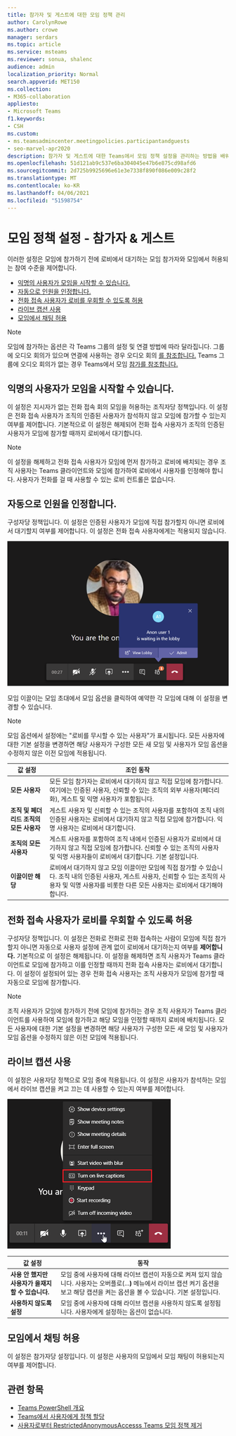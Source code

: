 ```yaml
---
title: 참가자 및 게스트에 대한 모임 정책 관리
author: CarolynRowe
ms.author: crowe
manager: serdars
ms.topic: article
ms.service: msteams
ms.reviewer: sonua, shalenc
audience: admin
localization_priority: Normal
search.appverid: MET150
ms.collection:
- M365-collaboration
appliesto:
- Microsoft Teams
f1.keywords:
- CSH
ms.custom:
- ms.teamsadmincenter.meetingpolicies.participantandguests
- seo-marvel-apr2020
description: 참가자 및 게스트에 대한 Teams에서 모임 정책 설정을 관리하는 방법을 배워야 합니다.
ms.openlocfilehash: 51d121ab9c537e6ba304045e47b6e875cd98afd6
ms.sourcegitcommit: 2d725b9925696e61e3e7338f890f086e009c28f2
ms.translationtype: MT
ms.contentlocale: ko-KR
ms.lasthandoff: 04/06/2021
ms.locfileid: "51598754"
---
```

# <a name="meeting-policy-settings---participants--guests"></a>모임 정책 설정 - 참가자 & 게스트

<a name="bkmeetingparticipants"> </a>

이러한 설정은 모임에 참가하기 전에 로비에서 대기하는 모임 참가자와 모임에서 허용되는 참여 수준을 제어합니다.

- [익명의 사용자가 모임을 시작할 수 있습니다.](#let-anonymous-people-start-a-meeting)
- [자동으로 인원을 인정합니다.](#automatically-admit-people)
- [전화 접속 사용자가 로비를 우회할 수 있도록 허용](#allow-dial-in-users-to-bypass-the-lobby)
- [라이브 캡션 사용](#enable-live-captions)
- [모임에서 채팅 허용](#allow-chat-in-meetings)

> [!NOTE]
>모임에 참가하는 옵션은 각 Teams 그룹의 설정 및 연결 방법에 따라 달라집니다. 그룹에 오디오 회의가 있으며 연결에 사용하는 경우 오디오 회의 [를 참조합니다.](https://docs.microsoft.com/microsoftteams/audio-conferencing-in-office-365) Teams 그룹에 오디오 회의가 없는 경우 Teams에서 모임 [참가를 참조합니다.](https://support.office.com/article/join-a-meeting-in-teams-1613bb53-f3fa-431e-85a9-d6a91e3468c9)

## <a name="let-anonymous-people-start-a-meeting"></a>익명의 사용자가 모임을 시작할 수 있습니다.

이 설정은 지시자가 없는 전화 접속 회의 모임을 허용하는 조직자당 정책입니다. 이 설정은 전화 접속 사용자가 조직의 인증된 사용자가 참석하지 않고 모임에 참가할 수 있는지 여부를 제어합니다. 기본적으로 이 설정은 해제되어 전화 접속 사용자가 조직의 인증된 사용자가 모임에 참가할 때까지 로비에서 대기합니다.

> [!NOTE]
> 이 설정을 해제하고 전화 접속 사용자가 모임에 먼저 참가하고 로비에 배치되는 경우 조직 사용자는 Teams 클라이언트와 모임에 참가하여 로비에서 사용자를 인정해야 합니다. 사용자가 전화를 걸 때 사용할 수 있는 로비 컨트롤은 없습니다.

## <a name="automatically-admit-people"></a>자동으로 인원을 인정합니다.

구성자당 정책입니다. 이 설정은 인증된 사용자가 모임에 직접 참가할지 아니면 로비에서 대기할지 여부를 제어합니다. 이 설정은 전화 접속 사용자에게는 적용되지 않습니다.

![로비에서 사용자와의 모임을 보여주는 스크린샷](media/meeting-policies-lobby.png)

 모임 이끌이는  모임 초대에서 모임 옵션을 클릭하여 예약한 각 모임에 대해 이 설정을 변경할 수 있습니다.

> [!NOTE]
> 모임 옵션에서 설정에는 "로비를 무시할 수 있는 사용자"가 표시됩니다. 모든 사용자에 대한 기본 설정을 변경하면 해당 사용자가 구성한 모든 새 모임 및 사용자가 모임 옵션을 수정하지 않은 이전 모임에 적용됩니다.
  
|값 설정  |조인 동작 |
|---------|---------|
|**모든 사용자**   |모든 모임 참가자는 로비에서 대기하지 않고 직접 모임에 참가합니다. 여기에는 인증된 사용자, 신뢰할 수 있는 조직의 외부 사용자(페더리화), 게스트 및 익명 사용자가 포함됩니다.     |
|**조직 및 페더리드 조직의 모든 사용자**     |게스트 사용자 및 신뢰할 수 있는 조직의 사용자를 포함하여 조직 내의 인증된 사용자는 로비에서 대기하지 않고 직접 모임에 참가합니다.  익명 사용자는 로비에서 대기합니다.   |
|**조직의 모든 사용자**    |게스트 사용자를 포함하여 조직 내에서 인증된 사용자가 로비에서 대기하지 않고 직접 모임에 참가합니다.  신뢰할 수 있는 조직의 사용자 및 익명 사용자들이 로비에서 대기합니다. 기본 설정입니다.           |
|**이끌이만 해당**    |로비에서 대기하지 않고 모임 이끌이만 모임에 직접 참가할 수 있습니다. 조직 내의 인증된 사용자, 게스트 사용자, 신뢰할 수 있는 조직의 사용자 및 익명 사용자를 비롯한 다른 모든 사용자는 로비에서 대기해야 합니다.           |

## <a name="allow-dial-in-users-to-bypass-the-lobby"></a>전화 접속 사용자가 로비를 우회할 수 있도록 허용

구성자당 정책입니다. 이 설정은 전화로 전화로 전화 접속하는 사람이 모임에 직접 참가할지 아니면 자동으로 사용자 설정에 관계 없이 로비에서 대기하는지 여부를 **제어합니다.** 기본적으로 이 설정은 해제됩니다. 이 설정을 해제하면 조직 사용자가 Teams 클라이언트로 모임에 참가하고 이를 인정할 때까지 전화 접속 사용자는 로비에서 대기합니다. 이 설정이 설정되어 있는 경우 전화 접속 사용자는 조직 사용자가 모임에 참가할 때 자동으로 모임에 참가합니다.

> [!NOTE]
> 조직 사용자가 모임에 참가하기 전에 모임에 참가하는 경우 조직 사용자가 Teams 클라이언트를 사용하여 모임에 참가하고 해당 모임을 인정할 때까지 로비에 배치됩니다. 모든 사용자에 대한 기본 설정을 변경하면 해당 사용자가 구성한 모든 새 모임 및 사용자가 모임 옵션을 수정하지 않은 이전 모임에 적용됩니다.

## <a name="enable-live-captions"></a>라이브 캡션 사용

이 설정은 사용자당 정책으로 모임 중에 적용됩니다. 이 설정은 사용자가  참석하는 모임에서 라이브 캡션을 켜고 끄는 데 사용할 수 있는지 여부를 제어합니다.  

![라이브 캡션 켜기 옵션을 보여주는 스크린샷](media/meeting-policies-live-captions.png)

|값 설정 |동작  |
|---------|---------|
|**사용 안 했지만 사용자가 을재지할 수 있습니다.**     | 모임 중에 사용자에 대해 라이브 캡션이 자동으로 켜져 있지 않습니다. 사용자는 오버플로(...**)** 메뉴에서 라이브 캡션 켜기 옵션을 보고 해당 캡션을 켜는 옵션을 볼 수 있습니다.  기본 설정입니다. |
|**사용하지 않도록 설정**     | 모임 중에 사용자에 대해 라이브 캡션을 사용하지 않도록 설정됩니다. 사용자에게 설정하는 옵션이 없습니다.          |

<a name="bkcontentsharing"> </a>

## <a name="allow-chat-in-meetings"></a>모임에서 채팅 허용

이 설정은 참가자당 설정입니다. 이 설정은 사용자의 모임에서 모임 채팅이 허용되는지 여부를 제어합니다.

<a name="bkparticipantsandguests"> </a>






## <a name="related-topics"></a>관련 항목

- [Teams PowerShell 개요](teams-powershell-overview.md)
- [Teams에서 사용자에게 정책 할당](assign-policies.md)
- [사용자로부터 RestrictedAnonymousAccesss Teams 모임 정책 제거](meeting-policies-restricted-anonymous-access.md)
